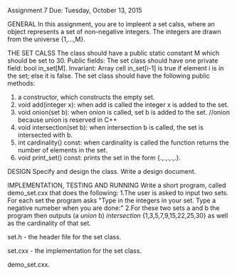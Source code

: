 Assignment 7
Due: Tuesday, October 13, 2015

GENERAL
In this assignment, you are to impleent a set calss, where an object represents a set of
non-negative integers. The integers are drawn from the universe {1,...,M}.

THE SET CALSS
The class should have a public static constant M which should be set to 30.
Public fields: The set class should have one private field:
bool in_set[M].
Invariant: Array cell in_set[i-1] is true if element i is in the set; else it is false.
The set class should have the following public methods:
  1. a constructor, which constructs the empty set.
  2. void add(integer x): when add is called the integer x is added to the set.
  3. void onion(set b): when onion is called, set b is added to the set. //onion because union is reserved in C++
  4. void intersection(set b): when intersection b is called, the set is intersected with b.
  5. int cardinality() const: when cardinality is called the function returns the number of elements in the set.
  6. void print_set() const: prints the set in the form {.,.,.,.,.}.

DESIGN
Specify and design the class. Write a design document.

IMPLEMENTATION, TESTING AND RUNNING
Write a short program, called demo_set.cxx that does the following:
  1.The user is asked to input two sets. For each set the program asks "Type in the integers in your set. Type a       negative numeber when you are done:"
  2.For these two sets a and b the program then outputs (a *union* b) *intersection* {1,3,5,7,9,15,22,25,30} 
    as well as the cardinality of that set. 
    

set.h - the header file for the set class.

set.cxx - the implementation for the set class.

demo_set.cxx. 
